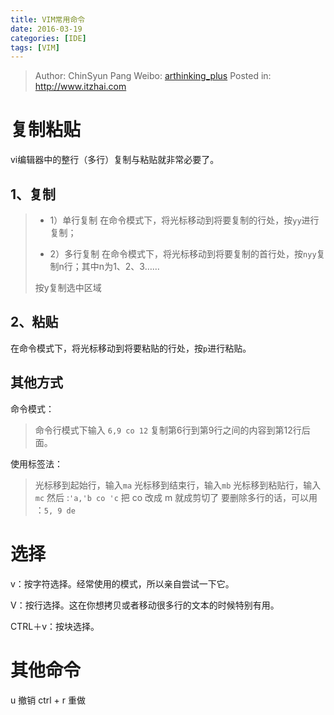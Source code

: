 ```yaml
---
title: VIM常用命令
date: 2016-03-19
categories: [IDE]
tags: [VIM]
---
```


> Author: ChinSyun Pang
> Weibo: [arthinking_plus](http://weibo.com/arthinkingplus)
> Posted in: http://www.itzhai.com

# 复制粘贴

vi编辑器中的整行（多行）复制与粘贴就非常必要了。
## 1、复制
> * 1）单行复制
> 在命令模式下，将光标移动到将要复制的行处，按`yy`进行复制；
>  
> * 2）多行复制
> 在命令模式下，将光标移动到将要复制的首行处，按`nyy`复制n行；其中n为1、2、3……
>
> 按y复制选中区域

## 2、粘贴

在命令模式下，将光标移动到将要粘贴的行处，按`p`进行粘贴。

## 其他方式
命令模式：
> 命令行模式下输入
> `6,9 co 12`
> 复制第6行到第9行之间的内容到第12行后面。

使用标签法：
> 光标移到起始行，输入`ma`
> 光标移到结束行，输入`mb`
> 光标移到粘贴行，输入`mc`
> 然后 :`'a,'b co 'c` 把 co 改成 m 就成剪切了
> 要删除多行的话，可以用 ：`5, 9 de`

# 选择

v：按字符选择。经常使用的模式，所以亲自尝试一下它。

V：按行选择。这在你想拷贝或者移动很多行的文本的时候特别有用。

CTRL＋v：按块选择。

# 其他命令

u 撤销
ctrl + r  重做

